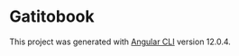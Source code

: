 # Gatitobook

This project was generated with [Angular CLI](https://github.com/angular/angular-cli) version 12.0.4.
